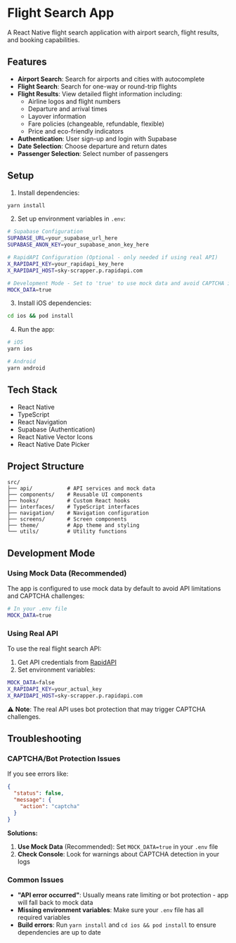 # Flight Search App

A React Native flight search application with airport search, flight results, and booking capabilities.

## Features

- **Airport Search**: Search for airports and cities with autocomplete
- **Flight Search**: Search for one-way or round-trip flights
- **Flight Results**: View detailed flight information including:
  - Airline logos and flight numbers
  - Departure and arrival times
  - Layover information
  - Fare policies (changeable, refundable, flexible)
  - Price and eco-friendly indicators
- **Authentication**: User sign-up and login with Supabase
- **Date Selection**: Choose departure and return dates
- **Passenger Selection**: Select number of passengers

## Setup

1. Install dependencies:

```bash
yarn install
```

2. Set up environment variables in `.env`:

```bash
# Supabase Configuration
SUPABASE_URL=your_supabase_url_here
SUPABASE_ANON_KEY=your_supabase_anon_key_here

# RapidAPI Configuration (Optional - only needed if using real API)
X_RAPIDAPI_KEY=your_rapidapi_key_here
X_RAPIDAPI_HOST=sky-scrapper.p.rapidapi.com

# Development Mode - Set to 'true' to use mock data and avoid CAPTCHA issues
MOCK_DATA=true
```

3. Install iOS dependencies:

```bash
cd ios && pod install
```

4. Run the app:

```bash
# iOS
yarn ios

# Android
yarn android
```

## Tech Stack

- React Native
- TypeScript
- React Navigation
- Supabase (Authentication)
- React Native Vector Icons
- React Native Date Picker

## Project Structure

```
src/
├── api/           # API services and mock data
├── components/    # Reusable UI components
├── hooks/         # Custom React hooks
├── interfaces/    # TypeScript interfaces
├── navigation/    # Navigation configuration
├── screens/       # Screen components
├── theme/         # App theme and styling
└── utils/         # Utility functions
```

## Development Mode

### Using Mock Data (Recommended)

The app is configured to use mock data by default to avoid API limitations and CAPTCHA challenges:

```bash
# In your .env file
MOCK_DATA=true
```

### Using Real API

To use the real flight search API:

1. Get API credentials from [RapidAPI](https://rapidapi.com/apiheya/api/sky-scrapper)
2. Set environment variables:

```bash
MOCK_DATA=false
X_RAPIDAPI_KEY=your_actual_key
X_RAPIDAPI_HOST=sky-scrapper.p.rapidapi.com
```

⚠️ **Note**: The real API uses bot protection that may trigger CAPTCHA challenges.

## Troubleshooting

### CAPTCHA/Bot Protection Issues

If you see errors like:

```json
{
  "status": false,
  "message": {
    "action": "captcha"
  }
}
```

**Solutions:**

1. **Use Mock Data** (Recommended): Set `MOCK_DATA=true` in your `.env` file
2. **Check Console**: Look for warnings about CAPTCHA detection in your logs

### Common Issues

- **"API error occurred"**: Usually means rate limiting or bot protection - app will fall back to mock data
- **Missing environment variables**: Make sure your `.env` file has all required variables
- **Build errors**: Run `yarn install` and `cd ios && pod install` to ensure dependencies are up to date
